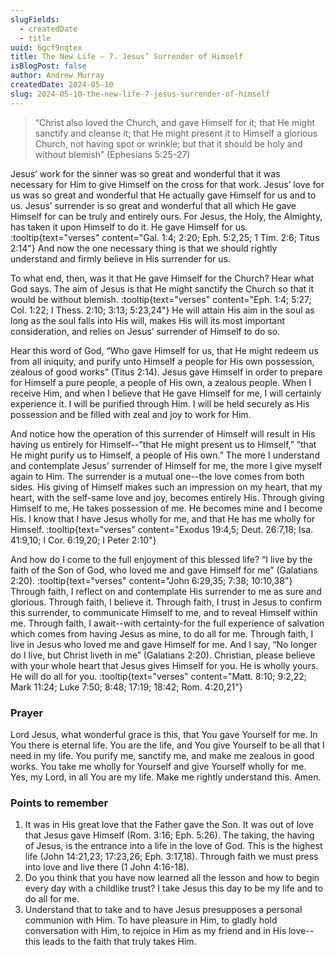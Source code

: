 ```yaml
---
slugFields:
  - createdDate
  - title
uuid: 6gcf9nqtex
title: The New Life – 7. Jesus’ Surrender of Himself
isBlogPost: false
author: Andrew Murray
createdDate: 2024-05-10
slug: 2024-05-10-the-new-life-7-jesus-surrender-of-himself
---
```

> “Christ also loved the Church, and gave Himself for it; that He might sanctify and cleanse it; that He might present it to Himself a glorious Church, not having spot or wrinkle; but that it should be holy and without blemish” (Ephesians 5:25-27)

Jesus’ work for the sinner was so great and wonderful that it was necessary for Him to give Himself on the cross for that work. Jesus’ love for us was so great and wonderful that He actually gave Himself for us and to us. Jesus’ surrender is so great and wonderful that all which He gave Himself for can be truly and entirely ours. For Jesus, the Holy, the Almighty, has taken it upon Himself to do it. He gave Himself for us. :tooltip{text="verses" content="Gal. 1:4; 2:20; Eph. 5:2,25; 1 Tim. 2:6; Titus 2:14"} And now the one necessary thing is that we should rightly understand and firmly believe in His surrender for us.

To what end, then, was it that He gave Himself for the Church? Hear what God says. The aim of Jesus is that He might sanctify the Church so that it would be without blemish. :tooltip{text="verses" content="Eph. 1:4; 5:27; Col. 1:22; I Thess. 2:10; 3:13; 5:23,24"} He will attain His aim in the soul as long as the soul falls into His will, makes His will its most important consideration, and relies on Jesus’ surrender of Himself to do so.

Hear this word of God, “Who gave Himself for us, that He might redeem us from all iniquity, and purify unto Himself a people for His own possession, zealous of good works” (Titus 2:14). Jesus gave Himself in order to prepare for Himself a pure people, a people of His own, a zealous people. When I receive Him, and when I believe that He gave Himself for me, I will certainly experience it. I will be purified through Him. I will be held securely as His possession and be filled with zeal and joy to work for Him.

And notice how the operation of this surrender of Himself will result in His having us entirely for Himself--”that He might present us to Himself,” “that He might purify us to Himself, a people of His own.” The more I understand and contemplate Jesus’ surrender of Himself for me, the more I give myself again to Him. The surrender is a mutual one--the love comes from both sides. His giving of Himself makes such an impression on my heart, that my heart, with the self-same love and joy, becomes entirely His. Through giving Himself to me, He takes possession of me. He becomes mine and I become His. I know that I have Jesus wholly for me, and that He has me wholly for Himself. :tooltip{text="verses" content="Exodus 19:4,5; Deut. 26:7,18; Isa. 41:9,10; I Cor. 6:19,20; I Peter 2:10"}

And how do I come to the full enjoyment of this blessed life? “I live by the faith of the Son of God, who loved me and gave Himself for me” (Galatians 2:20). :tooltip{text="verses" content="John 6:29,35; 7:38; 10:10,38"} Through faith, I reflect on and contemplate His surrender to me as sure and glorious. Through faith, I believe it. Through faith, I trust in Jesus to confirm this surrender, to communicate Himself to me, and to reveal Himself within me. Through faith, I await--with certainty-for the full experience of salvation which comes from having Jesus as mine, to do all for me. Through faith, I live in Jesus who loved me and gave Himself for me. And I say, “No longer do I live, but Christ liveth in me” (Galatians 2:20). Christian, please believe with your whole heart that Jesus gives Himself for you. He is wholly yours. He will do all for you. :tooltip{text="verses" content="Matt. 8:10; 9:2,22; Mark 11:24; Luke 7:50; 8:48; 17:19; 18:42; Rom. 4:20,21"}

### Prayer

Lord Jesus, what wonderful grace is this, that You gave Yourself for me. In You there is eternal life. You are the life, and You give Yourself to be all that I need in my life. You purify me, sanctify me, and make me zealous in good works. You take me wholly for Yourself and give Yourself wholly for me. Yes, my Lord, in all You are my life. Make me rightly understand this. Amen.


### Points to remember

1. It was in His great love that the Father gave the Son. It was out of love that Jesus gave Himself (Rom. 3:16; Eph. 5:26). The taking, the having of Jesus, is the entrance into a life in the love of God. This is the highest life (John 14:21,23; 17:23,26; Eph. 3:17,18). Through faith we must press into love and live there (1 John 4:16-18).
2. Do you think that you have now learned all the lesson and how to begin every day with a childlike trust? I take Jesus this day to be my life and to do all for me.
3. Understand that to take and to have Jesus presupposes a personal communion with Him. To have pleasure in Him, to gladly hold conversation with Him, to rejoice in Him as my friend and in His love--this leads to the faith that truly takes Him.
